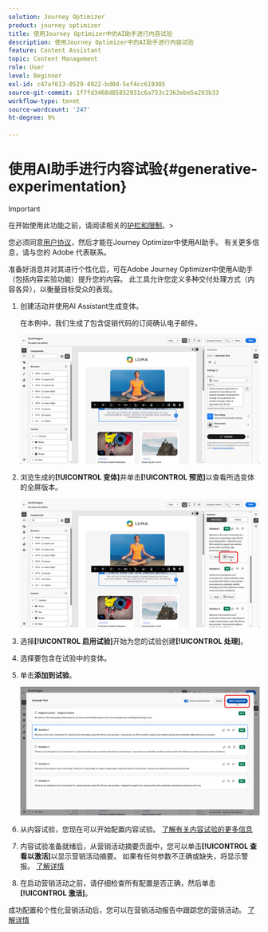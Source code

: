 ```yaml
---
solution: Journey Optimizer
product: journey optimizer
title: 使用Journey Optimizer中的AI助手进行内容试验
description: 使用Journey Optimizer中的AI助手进行内容试验
feature: Content Assistant
topic: Content Management
role: User
level: Beginner
exl-id: c47af613-0529-4922-bd0d-5ef4cc619305
source-git-commit: 1f7fd3468d85852931c6a753c2363ebe5a293b33
workflow-type: tm+mt
source-wordcount: '247'
ht-degree: 9%

---
```


# 使用AI助手进行内容试验{#generative-experimentation}

>[!IMPORTANT]
>
>在开始使用此功能之前，请阅读相关的[护栏和限制](gs-generative.md#generative-guardrails)。
>&#x200B;></br>
>
>您必须同意[用户协议](https://www.adobe.com/legal/licenses-terms/adobe-dx-gen-ai-user-guidelines.html)，然后才能在Journey Optimizer中使用AI助手。 有关更多信息，请与您的 Adobe 代表联系。

准备好消息并对其进行个性化后，可在Adobe Journey Optimizer中使用AI助手（包括内容实验功能）提升您的内容。 此工具允许您定义多种交付处理方式（内容各异），以衡量目标受众的表现。

1. 创建活动并使用AI Assistant生成变体。

   在本例中，我们生成了包含促销代码的订阅确认电子邮件。

   ![](assets/experiment-genai-1.png)

1. 浏览生成的&#x200B;**[!UICONTROL 变体]**&#x200B;并单击&#x200B;**[!UICONTROL 预览]**&#x200B;以查看所选变体的全屏版本。

   ![](assets/experiment-genai-2.png)

1. 选择&#x200B;**[!UICONTROL 启用试验]**&#x200B;开始为您的试验创建&#x200B;**[!UICONTROL 处理]**。

1. 选择要包含在试验中的变体。

1. 单击&#x200B;**添加到试验**。

   ![](assets/experiment-genai-3.png)

1. 从内容试验，您现在可以开始配置内容试验。 [了解有关内容试验的更多信息](../content-management/content-experiment.md)

1. 内容试验准备就绪后，从营销活动摘要页面中，您可以单击&#x200B;**[!UICONTROL 查看以激活]**&#x200B;以显示营销活动摘要。 如果有任何参数不正确或缺失，将显示警报。 [了解详情](../content-management/content-experiment.md#treatment-experiment)

1. 在启动营销活动之前，请仔细检查所有配置是否正确，然后单击&#x200B;**[!UICONTROL 激活]**。

成功配置和个性化营销活动后，您可以在营销活动报告中跟踪您的营销活动。 [了解详情](../reports/campaign-global-report-cja.md)
